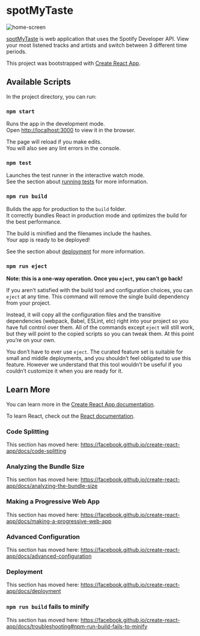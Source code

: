 # spotMyTaste

![home-screen](https://lh3.googleusercontent.com/acbEnFIaxX0mF5H5dt7vvCSjNOOUxlfwurJBnz-pZqZdOdO7CrtcL62Dlkzlzwr0HDD0sQUAunNjOUW54Ottwm66PH890NX7i3xtIiQFmBpbp0CdPaMob6N-Mspt4xBz3Xa0-3mZBWFtuIeN8JcOF3qyXkPs-Az0xlbX8HvEltDxAVem7x6Te6JRnd5GDpyCO8o46z5q0A7ARQNFgZpCIO3KYM2-wKUPn18584ZeQw5qtsnVLUES-MIwlSsqt0y9umKZwpAudOARHr3a9iltv1I616R2hdysjlmzya7xTL6xrH-LLFlKZbpKynUNwdqO0SCjQ_is9AfJs9DrWwDh5rxoVuskA3ViEX1MRrOWWjchs3aMZEnHnV-1JmI_M_tyTP53ePNZYBWjFOVDM_EvHY11N1U1_Jc2mm_QFWOSCrncJYolgMroJlpRWen8Xxl4RDSHel-VKuiL0hwB-m1mx_CtL1ZEO4agLfLQi4575IKuHM_wTvMcsYVM3JGj43ztqAm3fYKyXxDD5b1iszeBvVU75-KleJjeBtCmuyPuv_wDN-6uLQiYKezF6IgiHp4V_rXPx6nWN0r2RGlOr-3Lvftye4sxBOkOxv8KDMTiYjpeI8OQ0CCvpc53XbQkvRF36PqJrq5F7AjiFTPEt7XVv9rgGWjPI9PTbmAtFXdu-7ZQkQKVXIA7vzOcyICj=s328-no?authuser=0)




[spotMyTaste](https://ggmele1.github.io/spotify-stats/) is web application that uses the Spotify Developer API. View your most listened tracks and artists and switch between 3 different time periods.

This project was bootstrapped with [Create React App](https://github.com/facebook/create-react-app).

## Available Scripts

In the project directory, you can run:

### `npm start`

Runs the app in the development mode.<br />
Open [http://localhost:3000](http://localhost:3000) to view it in the browser.

The page will reload if you make edits.<br />
You will also see any lint errors in the console.

### `npm test`

Launches the test runner in the interactive watch mode.<br />
See the section about [running tests](https://facebook.github.io/create-react-app/docs/running-tests) for more information.

### `npm run build`

Builds the app for production to the `build` folder.<br />
It correctly bundles React in production mode and optimizes the build for the best performance.

The build is minified and the filenames include the hashes.<br />
Your app is ready to be deployed!

See the section about [deployment](https://facebook.github.io/create-react-app/docs/deployment) for more information.

### `npm run eject`

**Note: this is a one-way operation. Once you `eject`, you can’t go back!**

If you aren’t satisfied with the build tool and configuration choices, you can `eject` at any time. This command will remove the single build dependency from your project.

Instead, it will copy all the configuration files and the transitive dependencies (webpack, Babel, ESLint, etc) right into your project so you have full control over them. All of the commands except `eject` will still work, but they will point to the copied scripts so you can tweak them. At this point you’re on your own.

You don’t have to ever use `eject`. The curated feature set is suitable for small and middle deployments, and you shouldn’t feel obligated to use this feature. However we understand that this tool wouldn’t be useful if you couldn’t customize it when you are ready for it.

## Learn More

You can learn more in the [Create React App documentation](https://facebook.github.io/create-react-app/docs/getting-started).

To learn React, check out the [React documentation](https://reactjs.org/).

### Code Splitting

This section has moved here: https://facebook.github.io/create-react-app/docs/code-splitting

### Analyzing the Bundle Size

This section has moved here: https://facebook.github.io/create-react-app/docs/analyzing-the-bundle-size

### Making a Progressive Web App

This section has moved here: https://facebook.github.io/create-react-app/docs/making-a-progressive-web-app

### Advanced Configuration

This section has moved here: https://facebook.github.io/create-react-app/docs/advanced-configuration

### Deployment

This section has moved here: https://facebook.github.io/create-react-app/docs/deployment

### `npm run build` fails to minify

This section has moved here: https://facebook.github.io/create-react-app/docs/troubleshooting#npm-run-build-fails-to-minify
